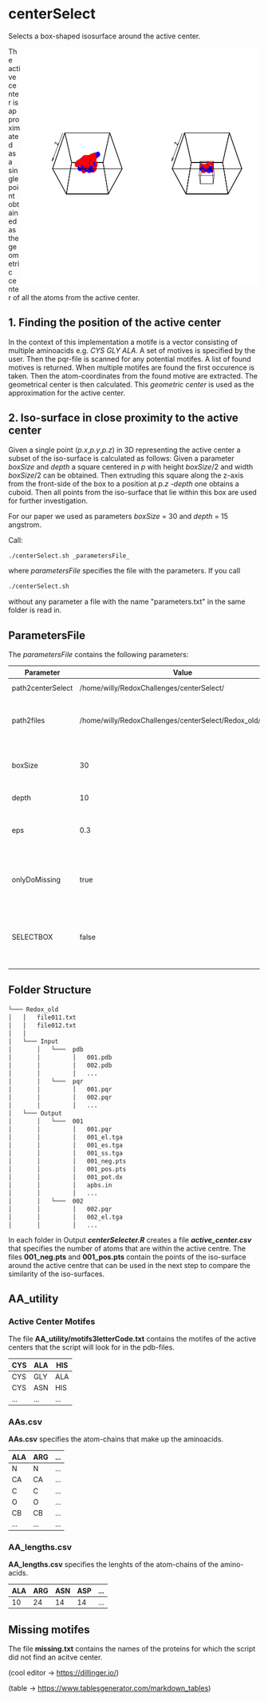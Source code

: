 # centerSelect
Selects a box-shaped isosurface around the active center.

<img style="float: right;" src="https://github.com/WillyBruhn/centerSelect/blob/master/exampleImages/img.png">

The active center is approximated as a single point obtained as the geometric center of all the atoms from the active center. 

## 1. Finding the position of the active center
In the context of this implementation a motife is a vector consisting of multiple aminoacids e.g. *CYS GLY ALA*. A set of motives is specified by the user. Then the pqr-file is scanned for any potential motifes. A list of found motives is returned. When multiple motifes are found the first occurence is taken. Then the atom-coordinates from the found motive are extracted. The geometrical center is then calculated. This *geometric center* is used as the approximation for the active center.

## 2. Iso-surface in close proximity to the active center
Given a single point (*p.x*,*p.y*,*p.z*) in 3D representing the active center a subset of the iso-surface is calculated as follows:
Given a parameter *boxSize* and *depth* a square centered in *p* with height *boxSize*/2 and width *boxSize*/2 can be obtained. Then extruding this square along the z-axis from the front-side of the box to a position at *p.z* -*depth* one obtains a cuboid.
Then all points from the iso-surface that lie within this box are used for further investigation.

For our paper we used as parameters *boxSize* = 30 and *depth* = 15 angstrom.



Call:
```bash
./centerSelect.sh _parametersFile_
```
where _parametersFile_ specifies the file with the parameters. If you call 
```bash
./centerSelect.sh
```
without any parameter a file with the name "parameters.txt" in the same folder is read in.

## ParametersFile
The _parametersFile_ contains the following parameters:

| Parameter         | Value                                                      | Description                                                                                           |
|-------------------|------------------------------------------------------------|-------------------------------------------------------------------------------------------------------|
| path2centerSelect | /home/willy/RedoxChallenges/centerSelect/                  | path to this repo on the local machine                                                                |
| path2files        | /home/willy/RedoxChallenges/centerSelect/Redox_old/Output/ | path to the Output-folder where all folders with the proteins are stored                              |
| boxSize           | 30                                                         | size of the square that is to be drawn around the active centre  parallel to the X- and Y-axis        |
| depth             | 10                                                         | the box is drawn along the Z-axis.                                                                    |
| eps               | 0.3                                                        | How much difference to the actual values -1.0 and 1.0 is tolerated.                                   |
| onlyDoMissing     | true                                                       | only select the active centres for the folders that do not already contain a file "activeCenter.csv". |
| SELECTBOX     | false                                                       | do you want to select a subset of points that are in the box? the pts-file will then contain these points. |

## Folder Structure

```
└─── Redox_old
│   │   file011.txt
│   │   file012.txt
│   │
│   └─── Input
│       │   └───  pdb
│       │         │   001.pdb
│       │         │   002.pdb
│       │         │   ...
│       │   └───  pqr
│       │         │   001.pqr
│       │         │   002.pqr
│       │         │   ...
│   └─── Output
│       │   └───  001
│       │         │   001.pqr
│       │         │   001_el.tga
│       │         │   001_es.tga
│       │         │   001_ss.tga
│       │         │   001_neg.pts
│       │         │   001_pos.pts
│       │         │   001_pot.dx
│       │         │   apbs.in
│       │         │   ...
│       │   └───  002
│       │         │   002.pqr
│       │         │   002_el.tga
│       │         │   ...
```
In each folder in Output **_centerSelecter.R_** creates a file **_active_center.csv_** that specifies the number of atoms that are within the active centre. The files **001_neg.pts** and **001_pos.pts** contain the points of the iso-surface around the active centre that can be used in the next step to compare the similarity of the iso-surfaces.

## AA_utility
### Active Center Motifes
The file **AA_utility/motifs3letterCode.txt** contains the motifes of the active centers that the script will look for in the pdb-files.

| CYS | ALA | HIS |
|-----|-----|-----|
| CYS | GLY | ALA |
| CYS | ASN | HIS |
| ... | ... | ... |

### AAs.csv
**AAs.csv** specifies the atom-chains that make up the aminoacids.

| ALA | ARG | ... |
|-----|-----|-----|
| N   | N   | ... |
| CA  | CA  | ... |
| C   | C   | ... |
| O   | O   | ... |
| CB  | CB  | ... |
| ... | ... | ... |

### AA_lengths.csv
**AA_lengths.csv** specifies the lenghts of the atom-chains of the amino-acids.

| ALA | ARG | ASN | ASP | ... |
|-----|-----|-----|-----|-----|
| 10  | 24  | 14  | 14  | ... |


## Missing motifes
The file **missing.txt** contains the names of the proteins for which the script did not find an acitve center.


(cool editor -> https://dillinger.io/)

(table -> https://www.tablesgenerator.com/markdown_tables)
